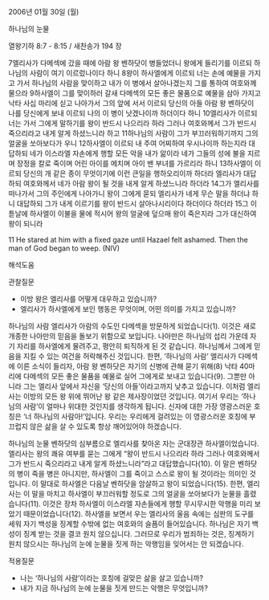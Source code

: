 2006년 01월 30일 (월)

하나님의 눈물



열왕기하 8:7 - 8:15 / 새찬송가 194 장


7엘리사가 다메섹에 갔을 때에 아람 왕 벤하닷이 병들었더니 왕에게 들리기를 이르되 하나님의 사람이 여기 이르렀나이다 하니 8왕이 하사엘에게 이르되 너는 손에 예물을 가지고 가서 하나님의 사람을 맞이하고 내가 이 병에서 살아나겠는지 그를 통하여 여호와께 물으라 9하사엘이 그를 맞이하러 갈새 다메섹의 모든 좋은 물품으로 예물을 삼아 가지고 낙타 사십 마리에 싣고 나아가서 그의 앞에 서서 이르되 당신의 아들 아람 왕 벤하닷이 나를 당신에게 보내 이르되 나의 이 병이 낫겠나이까 하더이다 하니 10엘리사가 이르되 너는 가서 그에게 말하기를 왕이 반드시 나으리라 하라 그러나 여호와께서 그가 반드시 죽으리라고 내게 알게 하셨느니라 하고 11하나님의 사람이 그가 부끄러워하기까지 그의 얼굴을 쏘아보다가 우니 12하사엘이 이르되 내 주여 어찌하여 우시나이까 하는지라 대답하되 네가 이스라엘 자손에게 행할 모든 악을 내가 앎이라 네가 그들의 성에 불을 지르며 장정을 칼로 죽이며 어린 아이를 메치며 아이 밴 부녀를 가르리라 하니 13하사엘이 이르되 당신의 개 같은 종이 무엇이기에 이런 큰일을 행하오리이까 하더라 엘리사가 대답하되 여호와께서 네가 아람 왕이 될 것을 내게 알게 하셨느니라 하더라 14그가 엘리사를 떠나가서 그의 주인에게 나아가니 왕이 그에게 묻되 엘리사가 네게 무슨 말을 하더냐 하니 대답하되 그가 내게 이르기를 왕이 반드시 살아나시리이다 하더이다 하더라 15그 이튿날에 하사엘이 이불을 물에 적시어 왕의 얼굴에 덮으매 왕이 죽은지라 그가 대신하여 왕이 되니라 

11 He stared at him with a fixed gaze until Hazael felt ashamed. Then the man of God began to weep. (NIV)

해석도움





관찰질문 
- 이방 왕은 엘리사를 어떻게 대우하고 있습니까? 
- 엘리사가 하사엘에게 보인 행동은 무엇이며, 어떤 의미를 가지고 있습니까? 


하나님의 사람 
엘리사가 아람의 수도인 다메섹을 방문하게 되었습니다(1). 이것은 새로 개종한 나아만의 믿음을 돌보기 위함으로 보입니다. 나아만은 하나님의 섭리 가운데 자기 자리를 하사엘에게 물려주고, 평안히 퇴직하게 된 것 같습니다. 하나님께서 그에게 믿음을 지킬 수 있는 여건을 허락해주신 것입니다. 한편, ‘하나님의 사람’ 엘리사가 다메섹에 이른 소식이 들리자, 아람 왕 벤하닷은 자기의 신병에 관해 묻기 위해(8) 낙타 40마리에 다메섹의 모든 좋은 물품을 예물로 실어 그에게로 보내고 있습니다(9). 그뿐만 아니라 그는 엘리사 앞에서 자신을 ‘당신의 아들’이라고까지 낮추고 있습니다. 이처럼 엘리사는 이방의 모든 왕 위에 뛰어난 왕 같은 제사장이었던 것입니다. 여기서 우리는 ‘하나님의 사람’이 얼마나 위대한 것인지를 생각하게 됩니다. 신자에 대한 가장 영광스러운 호칭은 ‘너 하나님의 사람아!’입니다. 우리는 우리에게 걸려있는 이 영광스러운 호칭에 부끄럽지 않은 삶을 살 수 있도록 항상 깨어있어야 하겠습니다. 

하나님의 눈물 
벤하닷의 심부름으로 엘리사를 찾아온 자는 군대장관 하사엘이었습니다. 엘리사는 왕의 쾌유 여부를 묻는 그에게 “왕이 반드시 나으리라 하라 그러나 여호와께서 그가 반드시 죽으리라고 내게 알게 하셨느니라”라고 대답했습니다(10). 이 말은 벤하닷의 병이 죽을 병은 아니지만, 하사엘이 그를 죽이고 스스로 왕이 될 것이라는 의미인 것입니다. 이 말대로 하사엘은 다음날 벤하닷을 암살하고 왕이 되었습니다(15). 한편, 엘리사는 이 말을 마치고 하사엘이 부끄러워할 정도로 그의 얼굴을 쏘아보다가 눈물을 흘렸습니다(11). 이것은 장차 하사엘이 이스라엘 자손들에게 행할 무시무시한 악행을 미리 보았기 때문이었습니다(12). 하사엘을 보면서 우는 엘리사의 울음 속에는 심판의 도구를 세워 자기 백성을 징계할 수밖에 없는 여호와의 슬픔이 들어있습니다. 하나님은 자기 백성이 징계 받는 것을 결코 원치 않으십니다. 그러므로 우리가 범죄하는 것은, 징계하기 원치 않으시는 하나님의 눈에 눈물을 짓게 하는 악행임을 잊어서는 안 되겠습니다. 



적용질문 
- 나는 ‘하나님의 사람’이라는 호칭에 걸맞은 삶을 살고 있습니까? 
- 내가 지금 하나님의 눈에 눈물을 짓게 만드는 악행은 무엇입니까?